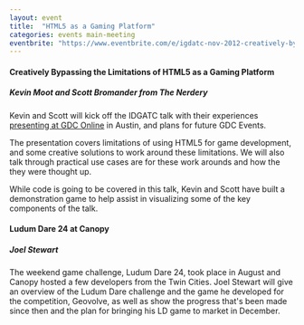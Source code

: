 ```yaml
---
layout: event
title:  "HTML5 as a Gaming Platform"
categories: events main-meeting
eventbrite: "https://www.eventbrite.com/e/igdatc-nov-2012-creatively-bypassing-the-limitations-of-html5-as-a-gaming-platform-tickets-4756822785#"
---
```


#### Creatively Bypassing the Limitations of HTML5 as a Gaming Platform
##### Kevin Moot and Scott Bromander from The Nerdery

Kevin and Scott will kick off the IDGATC talk with their experiences [presenting at GDC Online](http://schedule.gdconline.com/session/13473854) in Austin, and plans for future GDC Events.

The presentation covers limitations of using HTML5 for game development, and some creative solutions to work around these limitations. We will also talk through practical use cases are for these work arounds and how the they were thought up.

While code is going to be covered in this talk, Kevin and Scott have built a demonstration game to help assist in visualizing some of the key components of the talk.


#### Ludum Dare 24 at Canopy
##### Joel Stewart

The weekend game challenge, Ludum Dare 24, took place in August and Canopy hosted a few developers from the Twin Cities. Joel Stewart will give an overview of the Ludum Dare challenge and the game he developed for the competition, Geovolve, as well as show the progress that's been made since then and the plan for bringing his LD game to market in December.



